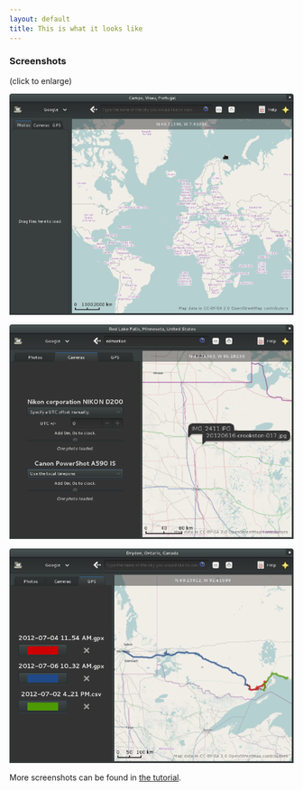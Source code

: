 ```yaml
---
layout: default
title: This is what it looks like
---
```


<h3>Screenshots</h3>

(click to enlarge)

[![Map of the world][1]][1]

[![Cameras tab][2]][2]

[![GPS tab][3]][3]

More screenshots can be found in [the tutorial][4].

  [1]: /img/main.png (The main GottenGeography window)
  [2]: /img/cameras-tab.png (The Cameras tab, showing different timezones for each camera)
  [3]: /img/gps-tab.png (The GPS tab, with different colors for each trace)
  [4]: https://github.com/robru/gottengeography/wiki/Tutorial
